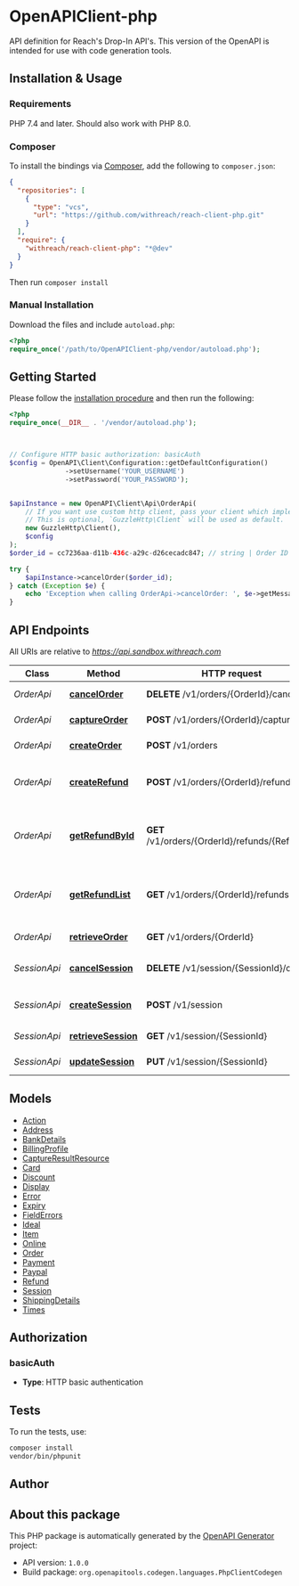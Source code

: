 # OpenAPIClient-php

API definition for Reach's Drop-In API's. This version of the OpenAPI is intended for use with code generation tools.


## Installation & Usage

### Requirements

PHP 7.4 and later.
Should also work with PHP 8.0.

### Composer

To install the bindings via [Composer](https://getcomposer.org/), add the following to `composer.json`:

```json
{
  "repositories": [
    {
      "type": "vcs",
      "url": "https://github.com/withreach/reach-client-php.git"
    }
  ],
  "require": {
    "withreach/reach-client-php": "*@dev"
  }
}
```

Then run `composer install`

### Manual Installation

Download the files and include `autoload.php`:

```php
<?php
require_once('/path/to/OpenAPIClient-php/vendor/autoload.php');
```

## Getting Started

Please follow the [installation procedure](#installation--usage) and then run the following:

```php
<?php
require_once(__DIR__ . '/vendor/autoload.php');



// Configure HTTP basic authorization: basicAuth
$config = OpenAPI\Client\Configuration::getDefaultConfiguration()
              ->setUsername('YOUR_USERNAME')
              ->setPassword('YOUR_PASSWORD');


$apiInstance = new OpenAPI\Client\Api\OrderApi(
    // If you want use custom http client, pass your client which implements `GuzzleHttp\ClientInterface`.
    // This is optional, `GuzzleHttp\Client` will be used as default.
    new GuzzleHttp\Client(),
    $config
);
$order_id = cc7236aa-d11b-436c-a29c-d26cecadc847; // string | Order ID to be cancelled.

try {
    $apiInstance->cancelOrder($order_id);
} catch (Exception $e) {
    echo 'Exception when calling OrderApi->cancelOrder: ', $e->getMessage(), PHP_EOL;
}

```

## API Endpoints

All URIs are relative to *https://api.sandbox.withreach.com*

Class | Method | HTTP request | Description
------------ | ------------- | ------------- | -------------
*OrderApi* | [**cancelOrder**](docs/Api/OrderApi.md#cancelorder) | **DELETE** /v1/orders/{OrderId}/cancel | Cancel an Order.
*OrderApi* | [**captureOrder**](docs/Api/OrderApi.md#captureorder) | **POST** /v1/orders/{OrderId}/capture | Capture an Order.
*OrderApi* | [**createOrder**](docs/Api/OrderApi.md#createorder) | **POST** /v1/orders | Create a new order
*OrderApi* | [**createRefund**](docs/Api/OrderApi.md#createrefund) | **POST** /v1/orders/{OrderId}/refunds | Issue a refund against an order
*OrderApi* | [**getRefundById**](docs/Api/OrderApi.md#getrefundbyid) | **GET** /v1/orders/{OrderId}/refunds/{RefundId} | Retrieve a refund by id for a given order id
*OrderApi* | [**getRefundList**](docs/Api/OrderApi.md#getrefundlist) | **GET** /v1/orders/{OrderId}/refunds | Retrieve a list of refunds for a given order id
*OrderApi* | [**retrieveOrder**](docs/Api/OrderApi.md#retrieveorder) | **GET** /v1/orders/{OrderId} | Retrieve an Order.
*SessionApi* | [**cancelSession**](docs/Api/SessionApi.md#cancelsession) | **DELETE** /v1/session/{SessionId}/cancel | Cancel a non-final Session
*SessionApi* | [**createSession**](docs/Api/SessionApi.md#createsession) | **POST** /v1/session | Create a new Session
*SessionApi* | [**retrieveSession**](docs/Api/SessionApi.md#retrievesession) | **GET** /v1/session/{SessionId} | Retrieve a Session
*SessionApi* | [**updateSession**](docs/Api/SessionApi.md#updatesession) | **PUT** /v1/session/{SessionId} | Update a session.

## Models

- [Action](docs/Model/Action.md)
- [Address](docs/Model/Address.md)
- [BankDetails](docs/Model/BankDetails.md)
- [BillingProfile](docs/Model/BillingProfile.md)
- [CaptureResultResource](docs/Model/CaptureResultResource.md)
- [Card](docs/Model/Card.md)
- [Discount](docs/Model/Discount.md)
- [Display](docs/Model/Display.md)
- [Error](docs/Model/Error.md)
- [Expiry](docs/Model/Expiry.md)
- [FieldErrors](docs/Model/FieldErrors.md)
- [Ideal](docs/Model/Ideal.md)
- [Item](docs/Model/Item.md)
- [Online](docs/Model/Online.md)
- [Order](docs/Model/Order.md)
- [Payment](docs/Model/Payment.md)
- [Paypal](docs/Model/Paypal.md)
- [Refund](docs/Model/Refund.md)
- [Session](docs/Model/Session.md)
- [ShippingDetails](docs/Model/ShippingDetails.md)
- [Times](docs/Model/Times.md)

## Authorization

### basicAuth

- **Type**: HTTP basic authentication

## Tests

To run the tests, use:

```bash
composer install
vendor/bin/phpunit
```

## Author



## About this package

This PHP package is automatically generated by the [OpenAPI Generator](https://openapi-generator.tech) project:

- API version: `1.0.0`
- Build package: `org.openapitools.codegen.languages.PhpClientCodegen`
